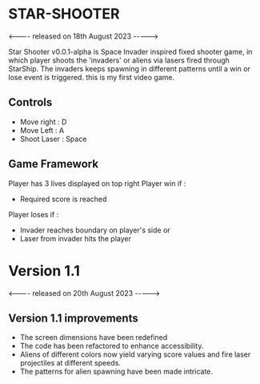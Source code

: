# STAR-SHOOTER
<---- released on 18th August 2023 -----><br/>

Star Shooter v0.0.1-alpha is Space Invader inspired fixed shooter game, in which player shoots the 'invaders' or aliens via lasers fired through StarShip. The invaders keeps spawning in different patterns until a win or lose event is triggered.
this is my first video game.

## Controls
- Move right : D
- Move Left :  A
- Shoot Laser : Space

## Game Framework
Player has 3 lives displayed on top right
Player win if :
- Required score is reached

Player loses if :
- Invader reaches boundary on player's side or
- Laser from invader hits the player

# Version 1.1
<---- released on 20th August 2023 ----->
## Version 1.1 improvements 
- The screen dimensions have been redefined
- The code has been refactored to enhance accessibility.
- Aliens of different colors now yield varying score values and fire laser projectiles at different speeds.
- The patterns for alien spawning have been made intricate.
